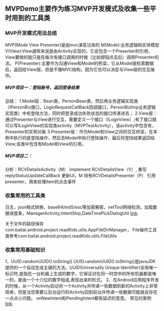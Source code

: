 ## MVPDemo主要作为练习MVP开发模式及收集一些平时用到的工具类
### MVP开发模式用法总结
MVP(Mode View Presenter)是由mvc演变过来的
M(Mode):业务逻辑和实体模型
V(View):View通常来说是由Activity实现的，它会包含一个Presenter的引用，View要做的就只是在每次有接口调用的时候（比如按钮点击后）调用Presenter的法。
P(Presenter):主要作为沟通View和Model的桥梁，它从Model层检索数据后，返回给View层，但是不像MVC结构，因为它也可以决定与View层的交互操作。

##### MVP项目一：登陆账号，返回登录结果
  总结：
    1.Model层：Bean类，PersonBean类，然后再业务逻辑实现类（IPersonBiz接口，LoginRequestCallBack回调接口，PersonBizImp业务逻辑实现类）中有登陆方法，同时把登录成功失败状态的接口传递进去；
    2.View层：通过Presenter与View进行交互，需要定义一个接口（ILoginView）;有了接口就可以写ILoginView的实现类activity（MVPTestActivity），该activity中包含有，Presenter的实例对象
    3.Presenter层：作为Model和View之间的交互桥梁，在本例中执行的是登陆操作，然后去Model中执行登陆操作，最后将登陆结果返回给View;该类中包含有Model和View的引用。
##### MVP项目二：
  分析：RCVDetailsActivity（M） implement RCVDetailsView（V）, 重写replyStatusUpdateCallBack 更新UI，M 持有RCVDetailsPresenter（P） 引用presenter，用来处理item的点击事件



### 收集常用的工具类
  日志，json格式转换，base64/md5/esc等加密解密，netTool网络检测，加载数据进度条，ManagerActivity,IntentSkip,DateTimePickDialogUtil
[link](http://example.com).

关于文件的路径保存com.baital.android.project.readKids.utils.AppFileDirManager，
File操作工具类参考com.baital.android.project.readKids.utils.FileUtils


### 收集常用基础知识
1、UUID.randomUUID().toString()
UUID.randomUUID().toString()是javaJDK提供的一个自动生成主键的方法。UUID(Universally Unique Identifier)全局唯一标识符,是指在一台机器上生成的数字，它保证对在同一时空中的所有机器都是唯一的，是由一个十六位的数字组成,表现出来的形式。
2、在Android应用程序开发的时候，从一个Activity启动另一个Activity并传递一些数据到新的Activity上非常简单，但是当您需要让后台运行的Activity回到前台并传递一些数据可能就会存在一点点小问题。
onNewIntent和PendingIntent都有延迟的意思。
常见的案例[link](http://blog.csdn.net/lihenair/article/details/28892921).
































